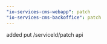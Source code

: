 ```yaml
---
"io-services-cms-webapp": patch
"io-services-cms-backoffice": patch
---
```


added put /serviceId/patch api
